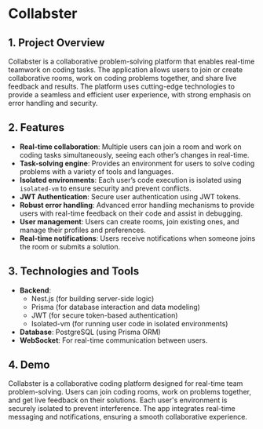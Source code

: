 # Collabster

## 1. Project Overview
Collabster is a collaborative problem-solving platform that enables real-time teamwork on coding tasks. The application allows users to join or create collaborative rooms, work on coding problems together, and share live feedback and results. The platform uses cutting-edge technologies to provide a seamless and efficient user experience, with strong emphasis on error handling and security.

## 2. Features
- **Real-time collaboration**: Multiple users can join a room and work on coding tasks simultaneously, seeing each other’s changes in real-time.
- **Task-solving engine**: Provides an environment for users to solve coding problems with a variety of tools and languages.
- **Isolated environments**: Each user’s code execution is isolated using `isolated-vm` to ensure security and prevent conflicts.
- **JWT Authentication**: Secure user authentication using JWT tokens.
- **Robust error handling**: Advanced error handling mechanisms to provide users with real-time feedback on their code and assist in debugging.
- **User management**: Users can create rooms, join existing ones, and manage their profiles and preferences.
- **Real-time notifications**: Users receive notifications when someone joins the room or submits a solution.

## 3. Technologies and Tools
- **Backend**: 
  - Nest.js (for building server-side logic)
  - Prisma (for database interaction and data modeling)
  - JWT (for secure token-based authentication)
  - Isolated-vm (for running user code in isolated environments)
- **Database**: PostgreSQL (using Prisma ORM)
- **WebSocket**: For real-time communication between users.
  
## 4. Demo
Collabster is a collaborative coding platform designed for real-time team problem-solving. Users can join coding rooms, work on problems together, and get live feedback on their solutions. Each user's environment is securely isolated to prevent interference. The app integrates real-time messaging and notifications, ensuring a smooth collaborative experience.
   
